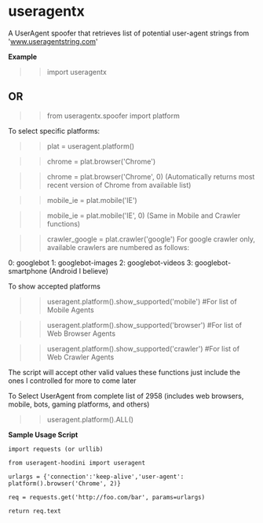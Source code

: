 # useragentx
A UserAgent spoofer that retrieves list of potential user-agent strings from 'www.useragentstring.com'

<b>Example</b>

>> import useragentx
## OR
>> from useragentx.spoofer import platform

To select specific platforms:

>> plat = useragent.platform()

>> chrome = plat.browser('Chrome')

>> chrome = plat.browser('Chrome', 0) (Automatically returns most recent version of Chrome from available list)

>> mobile_ie = plat.mobile('IE')

>> mobile_ie = plat.mobile('IE', 0) (Same in Mobile and Crawler functions)

>> crawler_google = plat.crawler('google') 
For google crawler only, available crawlers are numbered as follows:

  0: googlebot
  1: googlebot-images
  2: googlebot-videos
  3: googlebot-smartphone (Android I believe)

To show accepted platforms

>> useragent.platform().show_supported('mobile') #For list of Mobile Agents

>> useragent.platform().show_supported('browser') #For list of Web Browser Agents

>> useragent.platform().show_supported('crawler') #For list of Web Crawler Agents

The script will accept other valid values these functions just include the ones I controlled for more to come later

To Select UserAgent from complete list of 2958 (includes web browsers, mobile, bots, gaming platforms, and others)

>> useragent.platform().ALL()

<b>Sample Usage Script </b>

    import requests (or urllib) 

    from useragent-hoodini import useragent
    
    urlargs = {'connection':'keep-alive','user-agent': platform().browser('Chrome', 2)}
    
    req = requests.get('http://foo.com/bar', params=urlargs)
    
    return req.text
